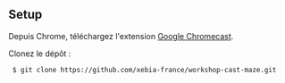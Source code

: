 ## Setup

Depuis Chrome, téléchargez l'extension [Google Chromecast](https://chrome.google.com/webstore/detail/google-cast/boadgeojelhgndaghljhdicfkmllpafd).

Clonez le dépôt :

     $ git clone https://github.com/xebia-france/workshop-cast-maze.git
